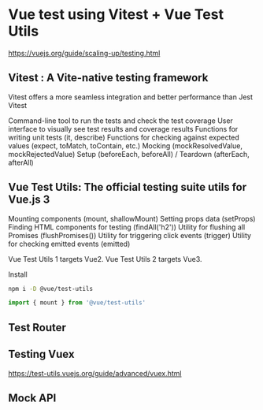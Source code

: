# Vue test using Vitest + Vue Test Utils

https://vuejs.org/guide/scaling-up/testing.html


## Vitest : A Vite-native testing framework
Vitest offers a more seamless integration and better performance than Jest
Vitest

Command-line tool to run the tests and check the test coverage
User interface to visually see test results and coverage results
Functions for writing unit tests (it, describe)
Functions for checking against expected values (expect, toMatch, toContain, etc.)
Mocking (mockResolvedValue, mockRejectedValue)
Setup (beforeEach, beforeAll) / Teardown (afterEach, afterAll)

## Vue Test Utils: The official testing suite utils for Vue.js 3
Mounting components (mount, shallowMount)
Setting props data (setProps)
Finding HTML components for testing (findAll('h2'))
Utility for flushing all Promises (flushPromises())
Utility for triggering click events (trigger)
Utility for checking emitted events (emitted)

Vue Test Utils 1 targets Vue2.
Vue Test Utils 2 targets Vue3.

Install
```sh
npm i -D @vue/test-utils
```

```js
import { mount } from '@vue/test-utils'
```

## Test Router


## Testing Vuex
https://test-utils.vuejs.org/guide/advanced/vuex.html

## Mock API
